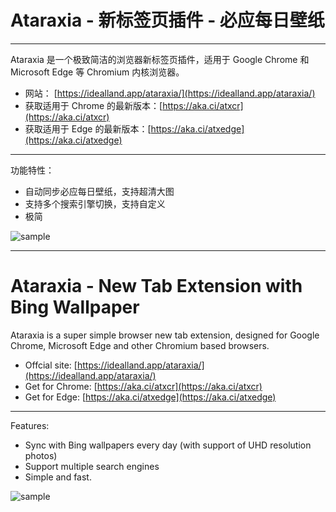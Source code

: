 
# Ataraxia - 新标签页插件 - 必应每日壁纸

---

Ataraxia 是一个极致简洁的浏览器新标签页插件，适用于 Google Chrome 和 Microsoft Edge 等 Chromium 内核浏览器。

- 网站： [https://idealland.app/ataraxia/](https://idealland.app/ataraxia/)
- 获取适用于 Chrome 的最新版本：[https://aka.ci/atxcr](https://aka.ci/atxcr)
- 获取适用于 Edge 的最新版本：[https://aka.ci/atxedge](https://aka.ci/atxedge)

---

功能特性：

- 自动同步必应每日壁纸，支持超清大图
- 支持多个搜索引擎切换，支持自定义
- 极简

![sample](images/sample.png)


---


# Ataraxia - New Tab Extension with Bing Wallpaper

Ataraxia is a super simple browser new tab extension, designed for Google Chrome, Microsoft Edge and other Chromium based browsers.

- Offcial site: [https://idealland.app/ataraxia/](https://idealland.app/ataraxia/)
- Get for Chrome: [https://aka.ci/atxcr](https://aka.ci/atxcr)
- Get for Edge: [https://aka.ci/atxedge](https://aka.ci/atxedge)

---

Features:

- Sync with Bing wallpapers every day (with support of UHD resolution photos)
- Support multiple search engines
- Simple and fast.

![sample](images/sample.png)

